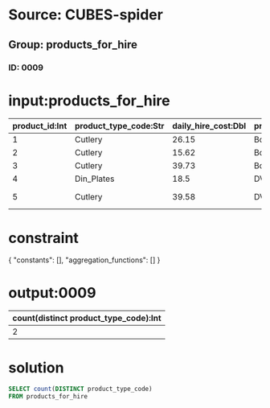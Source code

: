# Source: CUBES-spider
## Group: products_for_hire
### ID: 0009

# input:products_for_hire

| product_id:Int | product_type_code:Str | daily_hire_cost:Dbl | product_name:Str | product_description:Str |
|---|---|---|---|---|
| 1 | Cutlery | 26.15 | Book collection C | Anna Karenina |
| 2 | Cutlery | 15.62 | Book collection B | War and Peace |
| 3 | Cutlery | 39.73 | Book collection A | The Great Gatsby |
| 4 | Din_Plates | 18.5 | DVD collection A | Twilight |
| 5 | Cutlery | 39.58 | DVD collection B | One Hundred Years of Solitude |

# constraint

{
  "constants": [],
  "aggregation_functions": []
}

# output:0009

| count(distinct product_type_code):Int |
|---|
| 2 |

# solution

```sql
SELECT count(DISTINCT product_type_code)
FROM products_for_hire
```
